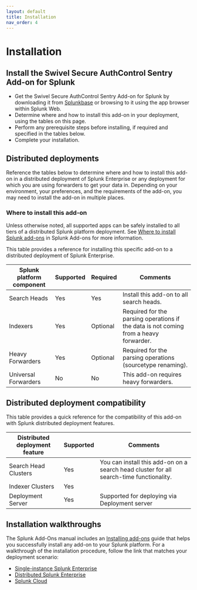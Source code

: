 ```yaml
---
layout: default
title: Installation
nav_order: 4
---
```

# Installation

## Install the Swivel Secure AuthControl Sentry Add-on for Splunk

- Get the Swivel Secure AuthControl Sentry Add-on for Splunk by downloading it from [Splunkbase](https://splunkbase.splunk.com/app/4112/) or browsing to it using the app browser within Splunk Web.
- Determine where and how to install this add-on in your deployment, using the tables on this page.
- Perform any prerequisite steps before installing, if required and specified in the tables below.
- Complete your installation.


## Distributed deployments

Reference the tables below to determine where and how to install this add-on in a distributed deployment of Splunk Enterprise or any deployment for which you are using forwarders to get your data in. Depending on your environment, your preferences, and the requirements of the add-on, you may need to install the add-on in multiple places.

### Where to install this add-on

Unless otherwise noted, all supported apps can be safely installed to all tiers of a distributed Splunk platform deployment. See [Where to install Splunk add-ons](http://docs.splunk.com/Documentation/AddOns/released/Overview/Wheretoinstall) in Splunk Add-ons for more information.

This table provides a reference for installing this specific add-on to a distributed deployment of Splunk Enterprise.

| Splunk platform component | Supported | Required | Comments
| ------------------------- | --------- | -------- | --------
| Search Heads              | Yes       | Yes      | Install this add-on to all search heads.
| Indexers                  | Yes       | Optional | Required for the parsing operations if the data is not coming from a heavy forwarder.
| Heavy Forwarders          | Yes       | Optional | Required for the parsing operations (sourcetype renaming).
| Universal Forwarders      | No        | No       | This add-on requires heavy forwarders.


## Distributed deployment compatibility

This table provides a quick reference for the compatibility of this add-on with Splunk distributed deployment features.

| Distributed deployment feature | Supported | Comments
| ------------------------------ | --------- | --------
| Search Head Clusters           | Yes       | You can install this add-on on a search head cluster for all search-time functionality.
| Indexer Clusters               | Yes       |
| Deployment Server              | Yes       | Supported for deploying via Deployment server


## Installation walkthroughs

The Splunk Add-Ons manual includes an [Installing add-ons](http://docs.splunk.com/Documentation/AddOns/released/Overview/Installingadd-ons) guide that helps you successfully install any add-on to your Splunk platform.
For a walkthrough of the installation procedure, follow the link that matches your deployment scenario:

- [Single-instance Splunk Enterprise](http://docs.splunk.com/Documentation/AddOns/released/Overview/Singleserverinstall)
- [Distributed Splunk Enterprise](http://docs.splunk.com/Documentation/AddOns/released/Overview/Distributedinstall)
- [Splunk Cloud](http://docs.splunk.com/Documentation/AddOns/released/Overview/SplunkCloudinstall)
